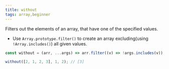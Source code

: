 ```yaml
---
title: without
tags: array,beginner
---
```


Filters out the elements of an array, that have one of the specified values.

- Use `Array.prototype.filter()` to create an array excluding(using `!Array.includes()`) all given values.

```js
const without = (arr, ...args) => arr.filter((v) => !args.includes(v));
```

```js
without([2, 1, 2, 3], 1, 2); // [3]
```
